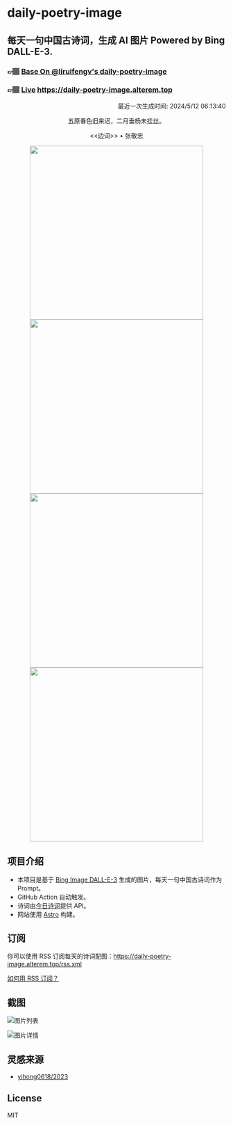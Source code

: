 
# daily-poetry-image

## 每天一句中国古诗词，生成 AI 图片 Powered by Bing DALL-E-3.

### 👉🏽 [Base On @liruifengv's daily-poetry-image](https://github.com/liruifengv/daily-poetry-image)

### 👉🏽 [Live](https://daily-poetry-image.alterem.top/) https://daily-poetry-image.alterem.top

<p align="right">
  最近一次生成时间: 2024/5/12 06:13:40
</p>
<p align="center">
五原春色旧来迟，二月垂杨未挂丝。
</p>
<p align="center">
<<边词>> • 张敬忠
</p>
<p align="center">
<img src="https://tse3.mm.bing.net/th/id/OIG1.6kSD1W6i0fBrywizKNHa" height="400" width="400" />
<img src="https://tse4.mm.bing.net/th/id/OIG1.7hEFlgLJKuXxleBlVx.M" height="400" width="400" />
<img src="https://tse4.mm.bing.net/th/id/OIG1.umNV9F6Kl1K0oekLaa84" height="400" width="400" />
<img src="https://tse4.mm.bing.net/th/id/OIG1._mX3IFQT7Fb6W9BY.ktK" height="400" width="400" />
</p>

## 项目介绍

-   本项目是基于 [Bing Image DALL-E-3](https://www.bing.com/images/create) 生成的图片，每天一句中国古诗词作为 Prompt。
-   GitHub Action 自动触发。
-   诗词由[今日诗词](https://www.jinrishici.com/)提供 API。
-   网站使用 [Astro](https://astro.build) 构建。

## 订阅

你可以使用 RSS 订阅每天的诗词配图：https://daily-poetry-image.alterem.top/rss.xml

[如何用 RSS 订阅？](https://zhuanlan.zhihu.com/p/55026716)

## 截图

![图片列表](./screenshots/Snipaste_2023-12-28_21-00-26.png)

![图片详情](./screenshots/Snipaste_2023-12-28_21-00-53.png)

## 灵感来源

-   [yihong0618/2023](https://github.com/yihong0618/2023)

## License

MIT
